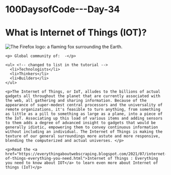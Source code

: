 # 100DaysofCode---Day-34

<!DOCTYPE html>
<html>
  <head>
    <meta charset="utf-8">
    <title>My test page</title>
    <link href="http://fonts.googleapis.com/css?family=Open+Sans" rel="stylesheet" type="text/css">
    <link href="styles/style.css" rel="stylesheet" type="text/css">
  </head>
  <body>
    <h1>What is Internet of Things (IOT)?</h1>
    <img src="https://1.bp.blogspot.com/-gWE5govgVf4/YOqDWzENUnI/AAAAAAAAAB4/BavdYJKa0QkI-AmcQhPo94S_lAXgTtAOgCLcBGAsYHQ/w367-h207/internet_of_things_iot.jpg" alt="The Firefox logo: a flaming fox surrounding the Earth.">

    <p> Global community of:  -</p>

    <ul> <!-- changed to list in the tutorial -->
      <li>Technologists</li>
      <li>Thinkers</li>
      <li>Builders</li>
    </ul>

    <p>The Internet of Things, or IoT, alludes to the billions of actual gadgets all throughout the planet that are currently associated with the web, all gathering and sharing information. Because of the appearance of super-modest central processors and the universality of remote organizations, it's feasible to turn anything, from something as little as a pill to something as large as a plane, into a piece of the IoT. Associating up this load of various items and adding sensors to them adds a degree of advanced insight to gadgets that would be generally idiotic, empowering them to convey continuous information without including an individual. The Internet of Things is making the texture of our general surroundings more astute and more responsive, blending the computerized and actual universes. </p>

    <p>Read the <a href="https://everythingaboutwebscraping.blogspot.com/2021/07/internet-of-things-everything-you-need.html">Internet of Things : Everything you need to know about IOT</a> to learn even more about Internet of things (IoT)</p>
  </body>
</html>

